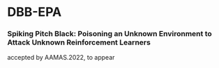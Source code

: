 # DBB-EPA
### Spiking Pitch Black: Poisoning an Unknown Environment to Attack Unknown Reinforcement Learners
accepted by AAMAS.2022, to appear
